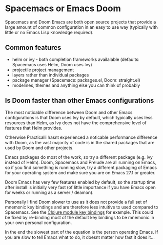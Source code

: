 # Spacemacs or Emacs Doom

Spacemacs and Doom Emacs are both open source projects that provide a large amount of common configuration in an easy to use way (typically with little or no Emacs Lisp knowledge required).

## Common features

- helm or ivy - both completion frameworks availalable (defaults: Spacemacs uses Helm, Doom uses Ivy)
- projectile project management
- layers rather than individual packages
- package manager (Spacemacs: packages.el, Doom: straight.el)
- modelines, themes and anything else you can think of probably



## Is Doom faster than other Emacs configurations

The most noticable difference between Doom and other Emacs configurations is that Doom uses Ivy by default, which typically uses less resources than Helm, as Ivy does not have the comprehensive level of features that Helm provides.

Otherwise Practicalli hasnt experienced a noticable performance difference with Doom, as the vast majority of code is in the shared packages that are used by Doom and other projects.

Emacs packages do most of the work, so try a different package (e.g. Ivy instead of Helm).  Doom, Spacemacs and Prelude are all running on Emacs, so if you find something is running slow, try a different packaging of Emacs for your operating system and make sure you are on Emacs 27.1 or greater.

Doom Emacs has very few features enabled by default, so the startup time after install is initially very fast (of little importance if you have Emacs open for weeks or running as a server / deamon).

Personally I find Doom slower to use as it does not provide a full set of mnemonic key bindings and are therefore less intuitive to used compared to Spacemacs.  See the [Clojure module key bindings](https://github.com/hlissner/doom-emacs/blob/develop/modules/lang/clojure/README.org) for example.  This could be fixed by re-binding most of the default key bindings to be mnemonic in your own personal configuration.

In the end the slowest part of the equation is the person operating Emacs.  If you are slow to tell Emacs what to do, it doesnt matter how fast it does it...
